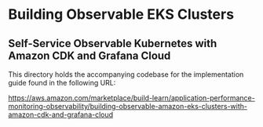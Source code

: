 # Building Observable EKS Clusters
## Self-Service Observable Kubernetes with Amazon CDK and Grafana Cloud

This directory holds the accompanying codebase for the implementation guide found in the following URL:

https://aws.amazon.com/marketplace/build-learn/application-performance-monitoring-observability/building-observable-amazon-eks-clusters-with-amazon-cdk-and-grafana-cloud